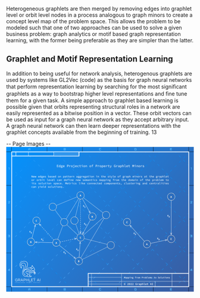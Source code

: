 Heterogeneous graphlets are then merged by removing edges into graphlet level or orbit level nodes in a
process analogous to graph minors to create a concept level map of the problem space. This allows the
problem to be modeled such that one of two approaches can be used to solve a given business problem:
graph analytics or motif based graph representation learning, with the former being preferable as they are
simpler than the latter.

## Graphlet and Motif Representation Learning
In addition to being useful for network analysis, heterogenous graphlets are used by systems like GL2Vec
(code) as the basis for graph neural networks that perform representation learning by searching for the most
signiﬁcant graphlets as a way to bootstrap higher level representations and ﬁne tune them for a given task.
A simple approach to graphlet based learning is possible given that orbits representing structural roles in a
network are easily represented as a bitwise position in a vector. These orbit vectors can be used as input
for a graph neural network as they accept arbitrary input. A graph neural network can then learn deeper
representations with the graphlet concepts available from the beginning of training.
13

-- Page Images --
![Image 1](./images/image_1.png)

